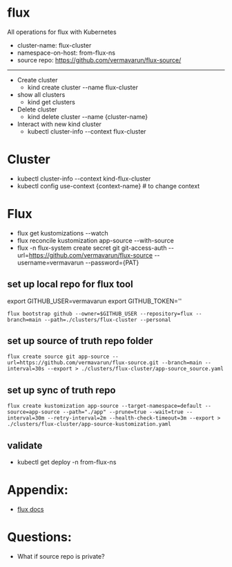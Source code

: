 # flux
All operations for flux with Kubernetes

- cluster-name: flux-cluster
- namespace-on-host: from-flux-ns
- source repo: https://github.com/vermavarun/flux-source/

<hr/>

- Create cluster
  - kind create cluster --name flux-cluster
- show all clusters
  - kind get clusters
- Delete cluster
  - kind delete cluster --name {cluster-name}
- Interact with new kind cluster
  - kubectl cluster-info --context flux-cluster


# Cluster
- kubectl cluster-info --context kind-flux-cluster
- kubectl config use-context {context-name} # to change context


# Flux

- flux get kustomizations --watch
- flux reconcile kustomization app-source --with-source
- flux -n flux-system create secret git git-access-auth --url=https://github.com/vermavarun/flux-source --username=vermavarun --password={PAT}


## set up local repo for flux tool

export GITHUB_USER=vermavarun
export GITHUB_TOKEN=''

`flux bootstrap github --owner=$GITHUB_USER --repository=flux --branch=main --path=./clusters/flux-cluster --personal`


## set up source of truth repo folder

`
flux create source git app-source --url=https://github.com/vermavarun/flux-source.git --branch=main --interval=30s --export > ./clusters/flux-cluster/app-source_source.yaml
`

## set up sync of truth repo

`
flux create kustomization app-source --target-namespace=default --source=app-source --path="./app" --prune=true --wait=true --interval=30m --retry-interval=2m --health-check-timeout=3m --export > ./clusters/flux-cluster/app-source-kustomization.yaml
`




## validate
- kubectl get deploy -n from-flux-ns

# Appendix:

- [flux docs](https://fluxcd.io/flux/get-started/)

# Questions:
- What if source repo is private?
